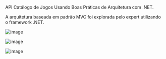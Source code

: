 API Catálogo de Jogos Usando Boas Práticas de Arquitetura com .NET.

A arquitetura baseada em padrão MVC foi explorada pelo expert utilizando o framework .NET.

![image](https://github.com/user-attachments/assets/5d2f5dda-b603-4712-bc81-b1dab6a47749)

![image](https://github.com/user-attachments/assets/96e22bd5-7029-490e-ad1c-7acf75f62924)

![image](https://github.com/user-attachments/assets/6e2f29d9-0394-436c-81ca-218a6d3ed894)
